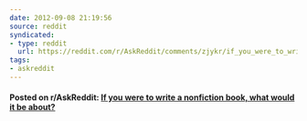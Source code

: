 ```yaml
---
date: 2012-09-08 21:19:56
source: reddit
syndicated:
- type: reddit
  url: https://reddit.com/r/AskReddit/comments/zjykr/if_you_were_to_write_a_nonfiction_book_what_would/
tags:
- askreddit
---
```


#### Posted on r/AskReddit: [If you were to write a nonfiction book, what would it be about?](https://reddit.com/r/AskReddit/comments/zjykr/if_you_were_to_write_a_nonfiction_book_what_would/)